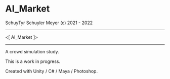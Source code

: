 # AI_Market
SchuyTyr
Schuyler Meyer
(c) 2021 - 2022

-----------------

<[ AI_Market ]>

-----------------


A crowd simulation study.

This is a work in progress.



Created with Unity / C# / Maya / Photoshop.
